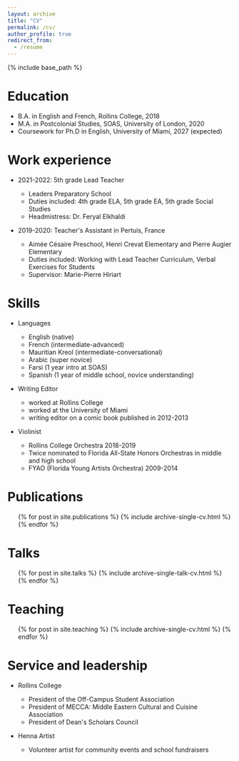 ```yaml
---
layout: archive
title: "CV"
permalink: /cv/
author_profile: true
redirect_from:
  - /resume
---
```


{% include base_path %}

Education
======
* B.A. in English and French, Rollins College, 2018
* M.A. in Postcolonial Studies, SOAS, University of London, 2020
* Coursework for Ph.D in English, University of Miami, 2027 (expected)

Work experience
======
* 2021-2022: 5th grade Lead Teacher
  * Leaders Preparatory School
  * Duties included: 4th grade ELA, 5th grade EA, 5th grade Social Studies
  * Headmistress: Dr. Feryal Elkhaldi 

* 2019-2020: Teacher's Assistant in Pertuis, France
  * Aimée Césaire Preschool, Henri Crevat Elementary and Pierre Augier Elementary
  * Duties included: Working with Lead Teacher Curriculum, Verbal Exercises for Students
  * Supervisor: Marie-Pierre Hiriart
  
Skills
======
* Languages
  * English (native)
  * French (intermediate-advanced)
  * Mauritian Kreol (intermediate-conversational)
  * Arabic (super novice)
  * Farsi (1 year intro at SOAS)
  * Spanish (1 year of middle school, novice understanding)

* Writing Editor
  * worked at Rollins College
  * worked at the University of Miami
  * writing editor on a comic book published in 2012-2013

* Violinist
  * Rollins College Orchestra 2018-2019
  * Twice nominated to Florida All-State Honors Orchestras in middle and high school
  * FYAO (Florida Young Artists Orchestra) 2009-2014

Publications
======
  <ul>{% for post in site.publications %}
    {% include archive-single-cv.html %}
  {% endfor %}</ul>
  
Talks
======
  <ul>{% for post in site.talks %}
    {% include archive-single-talk-cv.html %}
  {% endfor %}</ul>
  
Teaching
======
  <ul>{% for post in site.teaching %}
    {% include archive-single-cv.html %}
  {% endfor %}</ul>
  
Service and leadership
======
* Rollins College
  * President of the Off-Campus Student Association
  * President of MECCA: Middle Eastern Cultural and Cuisine Association
  * President of Dean's Scholars Council 

* Henna Artist
  * Volunteer artist for community events and school fundraisers

